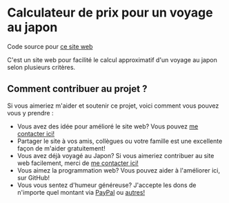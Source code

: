 # Calculateur de prix pour un voyage au japon

Code source pour [ce site web](http://voyagejapon.ca)

C'est un site web pour facilité le calcul approximatif d'un voyage au japon selon plusieurs critères.

## Comment contribuer au projet ?
Si vous aimeriez m'aider et soutenir ce projet, voici comment vous pouvez vous y prendre :

* Vous avez des idée pour amélioré le site web? Vous pouvez [me contacter ici!](mailto:nicolas.meunier@hotmail.ca?subject=Calculateur%20de%20voyage%20au%20Japon%20-%20Contribuer)
* Partager le site à vos amis, collègues ou votre famille est une excellente façon de m'aider gratuitement!
* Vous avez déjà voyagé au Japon? Si vous aimeriez contribuer au site web facilement, merci de [me contacter ici!](mailto:nicolas.meunier@hotmail.ca?subject=Calculateur%20de%20voyage%20au%20Japon%20-%20Contribuer)
* Vous aimez la programmation web? Vous pouvez aider à l'améliorer ici, sur GitHub!
* Vous vous sentez d'humeur généreuse? J'accepte les dons de n'importe quel montant via [PayPal](paypal.me/NMeunier) ou [autres!](mailto:nicolas.meunier@hotmail.ca?subject=Calculateur%20de%20voyage%20au%20Japon%20-%20Don)
